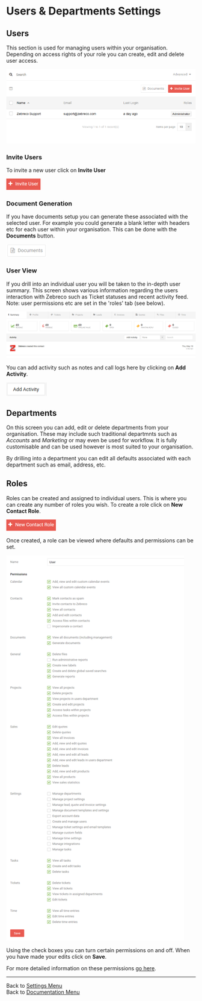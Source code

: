# Users & Departments Settings

## Users

This section is used for managing users within your organisation. Depending on access rights of your role you can create, edit and delete user access.

![users01](/images/settings/users01.png)

### Invite Users

To invite a new user click on **Invite User**

![users02](/images/settings/users02.png)

### Document Generation

If you have documents setup you can generate these associated with the selected user. For example you could generate a blank letter with headers etc for each user within your organisation. This can be done with the **Documents** button.

![users03](/images/settings/users03.png)

### User View

If you drill into an individual user you will be taken to the in-depth user summary. This screen shows various information regarding the users interaction with Zebreco such as Ticket statuses and recent activity feed. Note: user permissions etc are set in the 'roles' tab (see below).

![users04](/images/settings/users04.png)

You can add activity such as notes and call logs here by clicking on **Add Activity**.

![users05](/images/settings/users05.png)

## Departments

On this screen you can add, edit or delete departments from your organisation. These may include such traditional departmnts such as *Accounts* and *Marketing* or may even be used for workflow. It is fully customisable and can be used however is most suited to your organisation.

By drilling into a department you can edit all defaults associated with each department such as email, address, etc.

## Roles

Roles can be created and assigned to individual users. This is where you can create any number of roles you wish. To create a role click on **New Contact Role**.

![users06](/images/settings/users06.png)

Once created, a role can be viewed where defaults and permissions can be set.

![users07](/images/settings/users07.png)

Using the check boxes you can turn certain permissions on and off. When you have made your edits click on **Save**.

For more detailed information on these permissions [go here](?file=Roles.md).


-------------------------------------------
Back to [Settings Menu](?file=Settings.md)  
Back to [Documentation Menu](?file=Index.md)